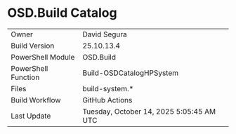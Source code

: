 ﻿# OSD.Build Catalog

| | |
|-|-|
| Owner | David Segura |
| Build Version | 25.10.13.4 |
| PowerShell Module | OSD.Build |
| PowerShell Function | Build-OSDCatalogHPSystem |
| Files | build-system.* |
| Build Workflow | GitHub Actions |
| Last Update | Tuesday, October 14, 2025 5:05:45 AM UTC |
